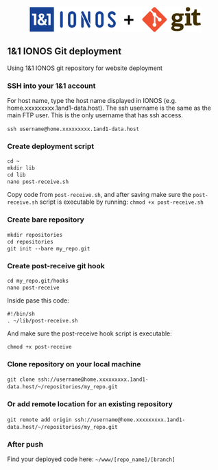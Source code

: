 <p align='center'>
  <img alt="1&1 + GIT" width="400" height="59" src="assets/ionos%2Bgit.svg">
</p>

## 1&1 IONOS Git deployment
Using 1&1 IONOS git repository for website deployment

### SSH into your 1&1 account
For host name, type the host name displayed in IONOS (e.g. home.xxxxxxxxx.1and1-data.host).
The ssh username is the same as the main FTP user. This is the only username that has ssh access.

`ssh username@home.xxxxxxxxx.1and1-data.host`

### Create deployment script
```shell
cd ~
mkdir lib
cd lib
nano post-receive.sh
```

Copy code from `post-receive.sh`, and after saving make sure the `post-receive.sh` script is executable by running: `chmod +x post-receive.sh`

### Create bare repository
```shell
mkdir repositories
cd repositories
git init --bare my_repo.git
```

### Create post-receive git hook
```
cd my_repo.git/hooks
nano post-receive
```

Inside pase this code:

```shell
#!/bin/sh
. ~/lib/post-receive.sh
```

And make sure the post-receive hook script is executable:

```shell
chmod +x post-receive
```

### Clone repository on your local machine
`git clone ssh://username@home.xxxxxxxxx.1and1-data.host/~/repositories/my_repo.git`

### Or add remote location for an existing repository
`git remote add origin ssh://username@home.xxxxxxxxx.1and1-data.host/~/repositories/my_repo.git`

### After push
Find your deployed code here: `~/www/[repo_name]/[branch]`

